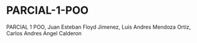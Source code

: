 # PARCIAL-1-POO
PARCIAL 1 POO, Juan Esteban Floyd Jimenez, Luis Andres Mendoza Ortiz, Carlos Andres Angel Calderon

